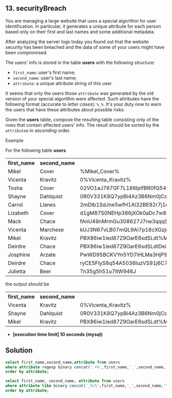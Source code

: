 ## 13. securityBreach

You are managing a large website that uses a special algorithm for user identification. In particular, it generates a unique attribute for each person based only on their first and last names and some additional metadata.

After analyzing the server logs today you found out that the website security has been breached and the data of some of your users might have been compromised.

The users' info is stored in the table  **users**  with the following structure:

-   `first_name`: user's first name;
-   `second_name`: user's last name;
-   `attribute`: a unique attribute string of this user.

It seems that only the users those  `attribute`  was generated by the old version of your special algorithm were affected. Such attributes have the following format (accurate to  _letter cases_):  `%_%`. It's your duty now to warn the users that have these attributes about possible risks.

Given the  **users**  table, compose the resulting table consisting only of the rows that contain affected users' info. The result should be sorted by the  `attribute`s in  _ascending_  order.

Example

For the following table  **users**

<table>
<tbody><tr>
<th>first_name</th>
<th>second_name</th>
<th>attribute</th>
</tr>
<tr>
  <td>Mikel</td>
  <td>Cover</td>
  <td>%Mikel_Cover%</td>
</tr>
<tr>
  <td>Vicenta</td>
  <td>Kravitz</td>
  <td>0%Vicenta_Kravitz%</td>
</tr>
<tr>
  <td>Tosha</td>
  <td>Cover</td>
  <td>02VO1aJ767GF7L186lpIfBR0fQ5406Q02YcpG42LDF4Bv26</td>
</tr>
<tr>
  <td>Shayne</td>
  <td>Dahlquist</td>
  <td>0R0V331K8Q7ypBi4Az3B6Nm0jCqUk%Shayne_Dahlquist%46E3O0u7t7</td>
</tr>
<tr>
  <td>Carrol</td>
  <td>Llanes</td>
  <td>2mDIb1SdJne5wfH1Al32BE92r7j1d60PJ263b2vyPn3zxQ2P7sVOM26J11UT6W0Np</td>
</tr>
<tr>
  <td>Lizabeth</td>
  <td>Cover</td>
  <td>d1gM87S0NEHp386jXOk0aDc7w8bx4u8q7D82ff2Z4YT43iLyZ39xYbEDXMk</td>
</tr>
<tr>
  <td>Mack</td>
  <td>Chace</td>
  <td>fAnU49nMrmGu308627J7ne3qqqSPJDnq6dwW607lahNB5DinTR2Rkp549G7</td>
</tr>
<tr>
  <td>Vicenta</td>
  <td>Marchese</td>
  <td>kUJ3N67vLB07mQL9Ai7p18cXGzjdT32r8283ZQi</td>
</tr>
<tr>
  <td>Mikel</td>
  <td>Kravitz</td>
  <td>PBX86iw1Ied87Z9OarE6sdSLdt%Mikel_Kravitz%W73XOY9YaOgi060r2x12D2EmD7</td>
</tr>
<tr>
  <td>Deirdre</td>
  <td>Chace</td>
  <td>PBX86iw1Ied87Z9OarE6sdSLdtDeirdrelChaceW73XOY9YaOgi060r2x12D2EmD7</td>
</tr>
<tr>
  <td>Josphine</td>
  <td>Arzate</td>
  <td>PwWD95BCKVYn5YD7iHLMa3HjP9tH%josphine_arzate%d2hNHNd3RpqfUREN47</td>
</tr>
<tr>
  <td>Deirdre</td>
  <td>Chace</td>
  <td>ryCE5FIyS8q54A5036luzVS91j6C7P76E9X0O58htzgthuX24LG%DEirdre_Chace%</td>
</tr>
<tr>
  <td>Julietta</td>
  <td>Beer</td>
  <td>Tn35g5h51u7ltW946J</td>
</tr>
</tbody></table>

the output should be

<table>
<tbody><tr>
<th>first_name</th>
<th>second_name</th>
<th>attribute</th>
</tr>
<tr>
  <td>Vicenta</td>
  <td>Kravitz</td>
  <td>0%Vicenta_Kravitz%</td>
</tr>
<tr>
  <td>Shayne</td>
  <td>Dahlquist</td>
  <td>0R0V331K8Q7ypBi4Az3B6Nm0jCqUk%Shayne_Dahlquist%46E3O0u7t7</td>
</tr>
<tr>
  <td>Mikel</td>
  <td>Kravitz</td>
  <td>PBX86iw1Ied87Z9OarE6sdSLdt%Mikel_Kravitz%W73XOY9YaOgi060r2x12D2EmD7</td>
</tr>
</tbody></table>

-   **[execution time limit] 10 seconds (mysql)**

## Solution
```sql
select first_name,second_name,attribute from users 
where attribute regexp binary concat('.+%',first_name,'_',second_name, '%.*')
order by attribute;

select first_name, second_name, attribute from users
where attribute like binary concat('_%\%',first_name,'_',second_name,'\%%')
order by attribute;
```